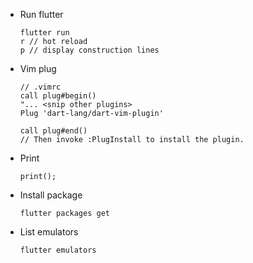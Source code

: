 - Run flutter

      flutter run
      r // hot reload
      p // display construction lines

- Vim plug

      // .vimrc
      call plug#begin()
      "... <snip other plugins>
      Plug 'dart-lang/dart-vim-plugin'

      call plug#end()
      // Then invoke :PlugInstall to install the plugin.

- Print

      print();

- Install package

      flutter packages get

- List emulators

      flutter emulators
